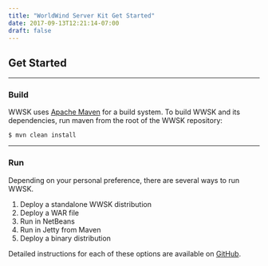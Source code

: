 ```yaml
---
title: "WorldWind Server Kit Get Started"
date: 2017-09-13T12:21:14-07:00
draft: false
---
```


## Get Started

---

### Build

WWSK uses [Apache Maven](http://maven.apache.org/) for a build system. To build WWSK and its dependencies, run maven
from the root of the WWSK repository:

    $ mvn clean install

---

### Run

Depending on your personal preference, there are several ways to run WWSK.

1. Deploy a standalone WWSK distribution
2. Deploy a WAR file
3. Run in NetBeans
4. Run in Jetty from Maven
5. Deploy a binary distribution

Detailed instructions for each of these options are available on <a target="_blank" href="https://github.com/NASAWorldWind/WorldWindServerKit/blob/develop/README.md">GitHub</a>.
